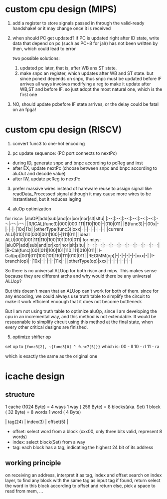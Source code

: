 # custom cpu design (MIPS)

1. add a register to store signals passed in through the valid-ready handshake!
    or it may change once it is received

2. when should PC get updated?
    if PC is updated right after ID state,
    write data that depend on pc (such as PC+8 for jalr) has not been written by then,
    which could lead to error

    two possible solutions:
    1. updated pc later, that is, after WB ans ST state.
    2. make snpc an register, which updates after WB and ST state.
        but since pcnext depends on snpc, thus snpc must be updated before IF arrives
    all ways involves modifying a reg to make it update after WB,ST and before IF.
    so just adopt the most natural one, which is the first one

3. NO, should update pcbefore IF state arrives, or the delay could be fatal on an fpga!

# custom cpu design (RISCV)

1. convert func3 to one-hot encoding

2. pc update sequence: (PC port connects to nextPc)
- during ID, generate snpc and bnpc according to pcReg and inst
- after EX, update nextPc (choose between snpc and bnpc according to aluOut and decode value)
- after IW, update pcReg to nextPc

3. prefer massive wires instead of hareware reuse to assign signal like readData_Processed signal
    although it may cause more wires to be instantiated, but it reduces laging

4. aluOp optimization

for riscv:
|aluOP|add|sub|and|or|xor|nor|slt|sltu|
|:--:|:--:|:--:|:--:|:--:|:--:|:--:|:--:|:--:|
|R/ICAL(func3)|000|000|111|110|100|-|010|011|
|B(func3)|-|00x|-|-|-|-|10x|11x|
|otherType(func3)|xxx|-|-|-|-|-|-|-|
|current ALU|010|110|000|001|100|-|111|011|
|ideal ALU|000|001|111|110|100|101|010|011|
for mips:
|aluOP|add|sub|and|or|xor|nor|slt|sltu|
|:--:|:--:|:--:|:--:|:--:|:--:|:--:|:--:|:--:|
|R-Cal(func)|001|011|100|101|110|111|010|011|
|I-Cal(op)|001|011|100|101|110|111|010|011|
|REGIMM(op)|-|-|-|-|-|-|xxx|-|
|I-branch(op)|-|10x|-|-|-|-|11x|-|
|otherType(op)|xxx|-|-|-|-|-|-|-|

So there is no universal ALUop for both riscv and mips. This makes sense because they are different archs and
why would there be any universal ALUop?

But this doesn't mean that an ALUop can't work for both of them. since for any encoding, we could always use
truth table to simplify the circuit to make it work efficient enoough that it does not become bottleneck

But I am not using truth table to optimize aluOp, since I am developing the cpu in an incremental way,
and this method is not extendable. It would be reseaonable to simplify circuit using this method at the final state,
when every other critical designs are finished.

5. optimize shifter op

set op to `{func3[2], ~{func3[0] ^ func7[5]}}`
which is:
00 - ll
10 - rl
11 - ra

which is exactly the same as the original one

# icache design

## structure

1 cache (1024 Byte) = 4 ways
1 way   ( 256 Byte) = 8 blocks(aka. Set)
1 block (  32 Byte) = 8 words
1 word  (   4 Byte)

|     tag(24)     | index(3) | offset(5) |

- offset: select word from a block (xxx00, only three bits valid, represent 8 words)
- index:  select block(Set) from a way
- tag:    each block has a tag, indicating the highest 24 bit of its address

## working principle

on receiving an address, interpret it as tag, index and offset
search on index layer, to find any block with the same tag as input tag
if found, return select the word in this block according to offset and return
else, pick a space to read from mem, ...
